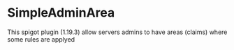 # SimpleAdminArea
 This spigot plugin (1.19.3) allow servers admins to have areas (claims) where some rules are applyed
